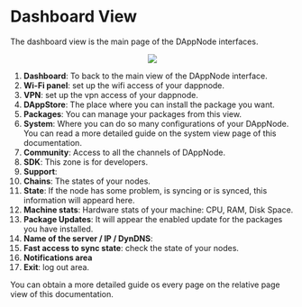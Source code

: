 # Dashboard View

The dashboard view is the main page of the DAppNode interfaces.

<p align="center">
    <img src="../../../../img/dashboard_numered.png"/>
</p>

1. **Dashboard**: To back to the main view of the DAppNode interface.
2. **Wi-Fi panel**: set up the wifi access of your dappnode.
3. **VPN**: set up the vpn access of your dappnode.
4. **DAppStore**: The place where you can install the package you want.
5. **Packages**: You can manage your packages from this view.
6. **System**: Where you can do so many configurations of your DAppNode. You can read a more detailed guide on the system view page of this documentation.
7. **Community**: Access to all the channels of DAppNode.
8. **SDK**: This zone is for developers.
9. **Support**:
10. **Chains**: The states of your nodes.
11. **State**: If the node has some problem, is syncing or is synced, this information will appeard here.
12. **Machine stats**: Hardware stats of your machine: CPU, RAM, Disk Space.
13. **Package Updates**: It will appear the enabled update for the packages you have installed.
14. **Name of the server / IP / DynDNS**:
15. **Fast access to sync state**: check the state of your nodes.
16. **Notifications area**
17. **Exit**: log out area.

You can obtain a more detailed guide os every page on the relative page view of this documentation.
